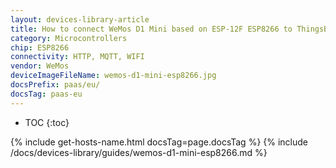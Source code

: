 ```yaml
---
layout: devices-library-article
title: How to connect WeMos D1 Mini based on ESP-12F ESP8266 to ThingsBoard?
category: Microcontrollers
chip: ESP8266
connectivity: HTTP, MQTT, WIFI
vendor: WeMos
deviceImageFileName: wemos-d1-mini-esp8266.jpg
docsPrefix: paas/eu/
docsTag: paas-eu
---
```


* TOC
{:toc}

{% include get-hosts-name.html docsTag=page.docsTag %}
{% include /docs/devices-library/guides/wemos-d1-mini-esp8266.md %}
